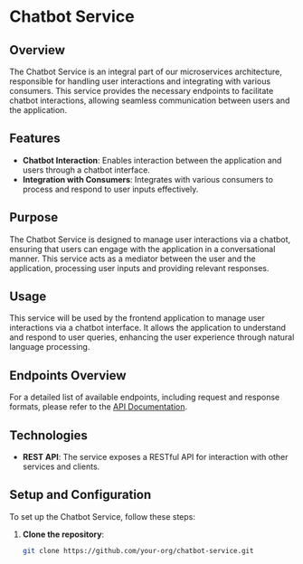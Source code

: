 # Chatbot Service

## Overview

The Chatbot Service is an integral part of our microservices architecture, responsible for handling user interactions and integrating with various consumers. This service provides the necessary endpoints to facilitate chatbot interactions, allowing seamless communication between users and the application.

## Features

- **Chatbot Interaction**: Enables interaction between the application and users through a chatbot interface.
- **Integration with Consumers**: Integrates with various consumers to process and respond to user inputs effectively.

## Purpose

The Chatbot Service is designed to manage user interactions via a chatbot, ensuring that users can engage with the application in a conversational manner. This service acts as a mediator between the user and the application, processing user inputs and providing relevant responses.

## Usage

This service will be used by the frontend application to manage user interactions via a chatbot interface. It allows the application to understand and respond to user queries, enhancing the user experience through natural language processing.

## Endpoints Overview

For a detailed list of available endpoints, including request and response formats, please refer to the [API Documentation](./API_DOCS.md).

## Technologies

- **REST API**: The service exposes a RESTful API for interaction with other services and clients.

## Setup and Configuration

To set up the Chatbot Service, follow these steps:

1. **Clone the repository**:  
   ```bash
   git clone https://github.com/your-org/chatbot-service.git
